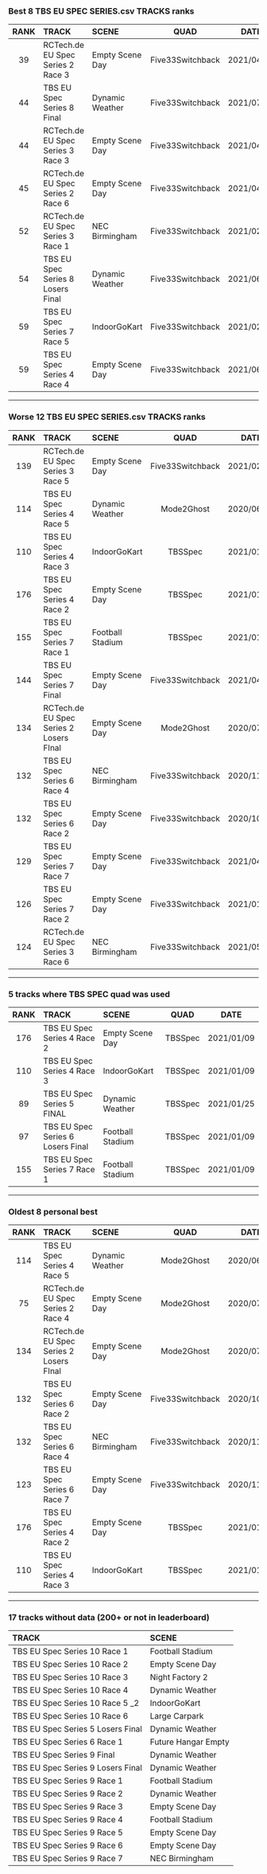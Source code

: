 ### Best 8 TBS EU SPEC SERIES.csv TRACKS ranks
|RANK|TRACK|SCENE|QUAD|DATE|
|:---:|:---|:---|:---:|:---:|
|39|RCTech.de EU Spec Series 2 Race 3|Empty Scene Day|Five33Switchback|2021/04/12|
|44|TBS EU Spec Series 8 Final|Dynamic Weather|Five33Switchback|2021/07/08|
|44|RCTech.de EU Spec Series 3 Race 3|Empty Scene Day|Five33Switchback|2021/04/21|
|45|RCTech.de EU Spec Series 2 Race 6|Empty Scene Day|Five33Switchback|2021/04/22|
|52|RCTech.de EU Spec Series 3 Race 1|NEC Birmingham|Five33Switchback|2021/02/02|
|54|TBS EU Spec Series 8 Losers Final|Dynamic Weather|Five33Switchback|2021/06/26|
|59|TBS EU Spec Series 7 Race 5|IndoorGoKart|Five33Switchback|2021/02/07|
|59|TBS EU Spec Series 4 Race 4|Empty Scene Day|Five33Switchback|2021/06/30|
---
### Worse 12 TBS EU SPEC SERIES.csv TRACKS ranks
|RANK|TRACK|SCENE|QUAD|DATE|
|:---:|:---|:---|:---:|:---:|
|139|RCTech.de EU Spec Series 3 Race 5|Empty Scene Day|Five33Switchback|2021/02/01|
|114|TBS EU Spec Series 4 Race 5|Dynamic Weather|Mode2Ghost|2020/06/11|
|110|TBS EU Spec Series 4 Race 3|IndoorGoKart|TBSSpec|2021/01/09|
|176|TBS EU Spec Series 4 Race 2|Empty Scene Day|TBSSpec|2021/01/09|
|155|TBS EU Spec Series 7 Race 1|Football Stadium|TBSSpec|2021/01/09|
|144|TBS EU Spec Series 7 Final |Empty Scene Day|Five33Switchback|2021/04/14|
|134|RCTech.de EU Spec Series 2 Losers FInal|Empty Scene Day|Mode2Ghost|2020/07/08|
|132|TBS EU Spec Series 6 Race 4|NEC Birmingham|Five33Switchback|2020/11/05|
|132|TBS EU Spec Series 6 Race 2|Empty Scene Day|Five33Switchback|2020/10/03|
|129|TBS EU Spec Series 7 Race 7|Empty Scene Day|Five33Switchback|2021/04/14|
|126|TBS EU Spec Series 7 Race 2|Empty Scene Day|Five33Switchback|2021/01/30|
|124|RCTech.de EU Spec Series 3 Race 6|NEC Birmingham|Five33Switchback|2021/05/05|
---
### 5 tracks where TBS SPEC quad was used
|RANK|TRACK|SCENE|QUAD|DATE|
|:---:|:---|:---|:---:|:---:|
|176|TBS EU Spec Series 4 Race 2|Empty Scene Day|TBSSpec|2021/01/09|
|110|TBS EU Spec Series 4 Race 3|IndoorGoKart|TBSSpec|2021/01/09|
|89|TBS EU Spec Series 5 FINAL |Dynamic Weather|TBSSpec|2021/01/25|
|97|TBS EU Spec Series 6 Losers Final|Football Stadium|TBSSpec|2021/01/09|
|155|TBS EU Spec Series 7 Race 1|Football Stadium|TBSSpec|2021/01/09|
---
### Oldest 8 personal best
|RANK|TRACK|SCENE|QUAD|DATE|
|:---:|:---|:---|:---:|:---:|
|114|TBS EU Spec Series 4 Race 5|Dynamic Weather|Mode2Ghost|2020/06/11|
|75|RCTech.de EU Spec Series 2 Race 4|Empty Scene Day|Mode2Ghost|2020/07/06|
|134|RCTech.de EU Spec Series 2 Losers FInal|Empty Scene Day|Mode2Ghost|2020/07/08|
|132|TBS EU Spec Series 6 Race 2|Empty Scene Day|Five33Switchback|2020/10/03|
|132|TBS EU Spec Series 6 Race 4|NEC Birmingham|Five33Switchback|2020/11/05|
|123|TBS EU Spec Series 6 Race 7|Empty Scene Day|Five33Switchback|2020/11/25|
|176|TBS EU Spec Series 4 Race 2|Empty Scene Day|TBSSpec|2021/01/09|
|110|TBS EU Spec Series 4 Race 3|IndoorGoKart|TBSSpec|2021/01/09|
---
### 17 tracks without data (200+ or not in leaderboard)
|TRACK|SCENE|
|:---|:---|
|TBS EU Spec Series 10 Race 1|Football Stadium|
|TBS EU Spec Series 10 Race 2|Empty Scene Day|
|TBS EU Spec Series 10 Race 3|Night Factory 2|
|TBS EU Spec Series 10 Race 4|Dynamic Weather|
|TBS EU Spec Series 10 Race 5 _2|IndoorGoKart|
|TBS EU Spec Series 10 Race 6|Large Carpark|
|TBS EU Spec Series 5 Losers Final|Dynamic Weather|
|TBS EU Spec Series 6 Race 1|Future Hangar Empty|
|TBS EU Spec Series 9 Final |Dynamic Weather|
|TBS EU Spec Series 9 Losers Final|Dynamic Weather|
|TBS EU Spec Series 9 Race 1|Football Stadium|
|TBS EU Spec Series 9 Race 2|Dynamic Weather|
|TBS EU Spec Series 9 Race 3|Empty Scene Day|
|TBS EU Spec Series 9 Race 4|Football Stadium|
|TBS EU Spec Series 9 Race 5|Empty Scene Day|
|TBS EU Spec Series 9 Race 6|Empty Scene Day|
|TBS EU Spec Series 9 Race 7|NEC Birmingham|
